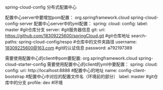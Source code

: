 spring-cloud-config 分布式配置中心

配置中心server中要增加pom配置：
    <dependency>
        <groupId>org.springframework.cloud</groupId>
        <artifactId>spring-cloud-config-server</artifactId>
    </dependency>
配置中心server中的yml配置：
    spring:
      cloud:
        config:
          label: master                 #git仓库分支
          server:                       #git服务器信息
            git:
              uri: https://github.com/18309225600/springCloud.git       #git仓库地址
              search-paths: spring-cloud-config/respo                   #仓库中的文件夹路径
              username: 18309225600@163.com                             #git的认证信息
              password: a792197389


需要使用配置中心的client中pom要配置:
    <dependency>
        <groupId>org.springframework.cloud</groupId>
        <artifactId>spring-cloud-starter-config</artifactId>
    </dependency>
需要使用配置中心的client的yml中要配置：
    spring:
      cloud:
        config:
          uri: http://localhost:8888        #配置中心的地址
          name: config-client-bootstrap     #配置中心中对应的配置文件名（环境前的部分）
          label: master                     #git仓库中的分支
          profile: dev                      #环境